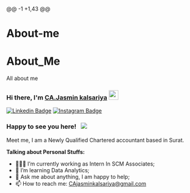 @@ -1 +1,43 @@
# About-me
# About_Me
All about me

### Hi there, I'm <a href="" target="_blank">CA.Jasmin kalsariya</a> <img src="https://media.giphy.com/media/hvRJCLFzcasrR4ia7z/giphy.gif" width="25px">

[![Linkedin Badge](https://img.shields.io/badge/-LinkedIn-0e76a8?style=flat-square&logo=Linkedin&logoColor=white)](https://linkedin.com/in/ca-jasmin-arvind)
[![Instagram Badge](https://img.shields.io/badge/-Instagram-e4405f?style=flat-square&logo=Instagram&logoColor=white)](https://www.instagram.com/ca.jasmin_aravind/)



### Happy to see you here! &nbsp; ![](https://visitor-badge.glitch.me/badge?page_id=jasminkalsariya)

Meet me, I am a Newly Qualified Chartered accountant based in Surat. 



**Talking about Personal Stuffs:**

- 👨🏻‍💻 I’m currently working as Intern In SCM Associates;
- 🚀 I’m learning Data Analytics;
- 💬 Ask me about anything, I am happy to help;
- 📫 How to reach me: CAjasminkalsariya@gmail.com


